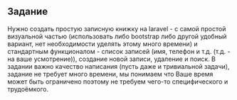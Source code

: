 ## Задание

Нужно создать простую записную книжку на laravel - с самой простой визуальной частью (использовать либо bootstrap либо другой удобный вариант, нет необходимости уделять этому много времени) и стандартным функционалом - список записей (имя, телефон и т.д. (т.д. - на ваше усмотрение)), создание новой записи, удаление и поиск. В задании важно качество написания (пусть даже и тривиальной задачи), задание не требует много времени, мы понимаем что Ваше время может быть ограничено поэтому не требуем чего-то специфического и трудоёмкого.
